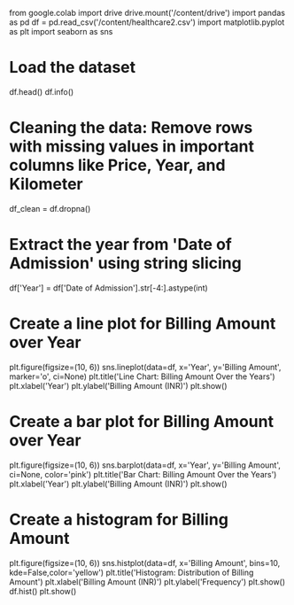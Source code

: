 from google.colab import drive
drive.mount('/content/drive')
import pandas as pd
df = pd.read_csv('/content/healthcare2.csv')
import matplotlib.pyplot as plt
import seaborn as sns
# Load the dataset

df.head()
df.info()
# Cleaning the data: Remove rows with missing values in important columns like Price, Year, and Kilometer
df_clean = df.dropna()
# Extract the year from 'Date of Admission' using string slicing
df['Year'] = df['Date of Admission'].str[-4:].astype(int)

# Create a line plot for Billing Amount over Year
plt.figure(figsize=(10, 6))
sns.lineplot(data=df, x='Year', y='Billing Amount', marker='o', ci=None)
plt.title('Line Chart: Billing Amount Over the Years')
plt.xlabel('Year')
plt.ylabel('Billing Amount (INR)')
plt.show()
# Create a bar plot for Billing Amount over Year
plt.figure(figsize=(10, 6))
sns.barplot(data=df, x='Year', y='Billing Amount', ci=None, color='pink')
plt.title('Bar Chart: Billing Amount Over the Years')
plt.xlabel('Year')
plt.ylabel('Billing Amount (INR)')
plt.show()
# Create a histogram for Billing Amount
plt.figure(figsize=(10, 6))
sns.histplot(data=df, x='Billing Amount', bins=10, kde=False,color='yellow')
plt.title('Histogram: Distribution of Billing Amount')
plt.xlabel('Billing Amount (INR)')
plt.ylabel('Frequency')
plt.show()
df.hist()
plt.show()
